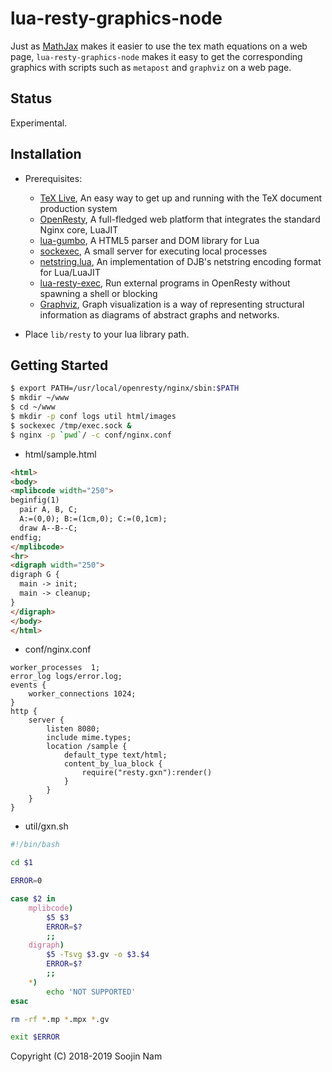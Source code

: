 lua-resty-graphics-node
=======
Just as [MathJax](https://www.mathjax.org/) makes it easier to use the tex math equations on a web page, `lua-resty-graphics-node` makes it easy to get the corresponding graphics with scripts such as `metapost` and `graphviz` on a web page.

Status
------
Experimental.

Installation
------------
- Prerequisites:
  
  - [TeX Live](https://www.tug.org/texlive/), An easy way to get up and running with the TeX document production system
  - [OpenResty](http://openresty.org/en/), A full-fledged web platform that integrates the standard Nginx core, LuaJIT
  - [lua-gumbo](https://craigbarnes.gitlab.io/lua-gumbo/), A HTML5 parser and DOM library for Lua
  - [sockexec](https://github.com/jprjr/sockexec), A small server for executing local processes
  - [netstring.lua](https://github.com/jprjr/netstring.lua), An implementation of DJB's netstring encoding format for Lua/LuaJIT
  - [lua-resty-exec](https://github.com/jprjr/lua-resty-exec), Run external programs in OpenResty without spawning a shell or blocking
  - [Graphviz](https://www.graphviz.org/), Graph visualization is a way of representing structural information as diagrams of abstract graphs and networks.

- Place `lib/resty` to your lua library path.

Getting Started
---------------
```bash
$ export PATH=/usr/local/openresty/nginx/sbin:$PATH
$ mkdir ~/www
$ cd ~/www
$ mkdir -p conf logs util html/images
$ sockexec /tmp/exec.sock &
$ nginx -p `pwd`/ -c conf/nginx.conf
```

- html/sample.html
```html
<html>
<body>
<mplibcode width="250">
beginfig(1)
  pair A, B, C;
  A:=(0,0); B:=(1cm,0); C:=(0,1cm);
  draw A--B--C;
endfig;
</mplibcode>
<hr>
<digraph width="250">
digraph G {
  main -> init;
  main -> cleanup;
}
</digraph>
</body>
</html>
```

- conf/nginx.conf
```
worker_processes  1;
error_log logs/error.log;
events {
    worker_connections 1024;
}
http {
    server {
        listen 8080;
        include mime.types;
        location /sample {
            default_type text/html;
            content_by_lua_block {
                require("resty.gxn"):render()
            }
        }
    }
}
```

- util/gxn.sh
```bash
#!/bin/bash

cd $1

ERROR=0

case $2 in
    mplibcode)
        $5 $3
        ERROR=$?
        ;;
    digraph)
        $5 -Tsvg $3.gv -o $3.$4
        ERROR=$?
        ;;
    *)
        echo 'NOT SUPPORTED'
esac

rm -rf *.mp *.mpx *.gv

exit $ERROR
```

Copyright (C) 2018-2019 Soojin Nam

